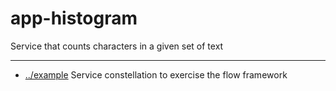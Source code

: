 
<!-- title start -->

# app-histogram

Service that counts characters in a given set of text

---


 * [../example](..) Service constellation to exercise the flow framework

<!-- title end -->